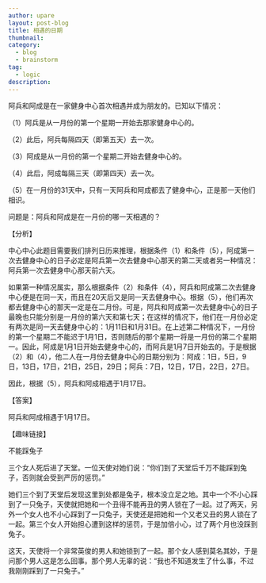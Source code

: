 ```yaml
---
author: upare
layout: post-blog
title: 相遇的日期
thumbnail:
category:
  - blog
  - brainstorm
tag:
  - logic
description: 
---
```

阿兵和阿成是在一家健身中心首次相遇并成为朋友的。已知以下情况：

（1）阿兵是从一月份的第一个星期一开始去那家健身中心的。

（2）此后，阿兵每隔四天（即第五天）去一次。

（3）阿成是从一月份的第一个星期二开始去健身中心的。

（4）此后，阿成每隔三天（即第四天）去一次。

（5）在一月份的31天中，只有一天阿兵和阿成都去了健身中心，正是那一天他们相识。

问题是：阿兵和阿成是在一月份的哪一天相遇的？

【分析】

中心中心此题目需要我们排列日历来推理，根据条件（1）和条件（5），阿成第一次去健身中心的日子必定是阿兵第一次去健身中心那天的第二天或者另一种情况：阿兵第一次去健身中心那天前六天。

如果第一种情况属实，那么根据条件（2）和条件（4），阿兵和阿成第二次去健身中心便是在同一天，而且在20天后又是同一天去健身中心。根据（5），他们再次都去健身中心的那天一定是在二月份。可是，阿兵和阿成第一次去健身中心的日子最晚也只能分别是一月份的第六天和第七天；在这样的情况下，他们在一月份必定有两次是同一天去健身中心的：1月11日和1月31日。在上述第二种情况下，一月份的第一个星期二不能迟于1月1日，否则随后的那个星期一将是一月份的第二个星期一。因此，阿成是1月1日开始去健身中心的，而阿兵是1月7日开始去的。于是根据（2）和（4），他二人在一月份去健身中心的日期分别为：阿成：1日，5日，9日，13日，17日，21日，25日，29日；阿兵：7日，12日，17日，22日，27日。

因此，根据（5），阿兵和阿成相遇于1月17日。

【答案】

阿兵和阿成相遇于1月17日。

【趣味链接】

不能踩兔子

三个女人死后进了天堂。一位天使对她们说：“你们到了天堂后千万不能踩到兔子，否则就会受到严厉的惩罚。”

她们三个到了天堂后发现这里到处都是兔子，根本没立足之地。其中一个不小心踩到了一只兔子，天使就把她和一个丑得不能再丑的男人锁在了一起。过了两天，另外一个女人也不小心踩到了一只兔子，天使还是把她和一个又老又丑的男人锁在了一起。第三个女人开始担心遭到这样的惩罚，于是加倍小心，过了两个月也没踩到兔子。

这天，天使将一个非常英俊的男人和她锁到了一起。那个女人感到莫名其妙，于是问那个男人这是怎么回事。那个男人无辜的说：“我也不知道发生了什么事，不过我刚刚踩到了一只兔子。”